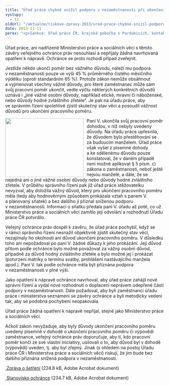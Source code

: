 ```yaml
---
title: "Úřad práce chybně snížil podporu v nezaměstnanosti při ukončení pracovního poměru zaměstnancem"
vystupy:
  - tz
oldUrl: "/aktualne/tiskove-zpravy-2013/urad-prace-chybne-snizil-podporu-v-nezamestnanosti-pri-ukonceni-pracovniho-pomeru-zames"
date: 2013-11-11
perex: "<p>Sankce: Úřad práce ČR, krajská pobočka v Pardubicích, kontaktní pracoviště Hlinsko, postupoval nepřípustným způsobem, když snížil podporu v nezaměstnanosti uchazečce, která sama ukončila pracovní poměr. Nevyhodnotil totiž, zda existovaly vážné důvodů, kvůli nimž uchazečka pracovní poměr ukončila.</p>"
---
```


<!-- imported from the old website -->

<p>Úřad práce, ani nadřízené Ministerstvo práce a sociálních věcí s těmito závěry veřejného ochránce práv nesouhlasí a nepřijaly žádná navrhovaná opatření k nápravě. Ochránce se proto rozhodl případ zveřejnit.</p><p>Jestliže někdo ukončí poměr bez vážného důvodu, náleží mu podpora v nezaměstnanosti pouze ve výši 45 % průměrného čistého měsíčního výdělku (oproti standardním 65 %). Protože zákon nemůže obsáhnout a vyjmenovat všechny vážné důvody, pro které zaměstnanec může sám svůj pracovní poměr ukončit, vedle výčtu některých konkrétních důvodů uznává i „jiné vážné osobní důvody, například etické, mravní či náboženské, nebo důvody hodné zvláštního zřetele“. Je pak na úřadu práce, aby ve správním řízení spolehlivě zjistil skutečný stav věci a posoudil vážnost důvodů pro ukončení pracovního poměru.</p><p><img src="/uploads-import/uploads/RTEmagicC_graf-dolu.jpg.jpg" style="BORDER-BOTTOM-COLOR: ; BORDER-TOP-COLOR: ; PADDING-RIGHT: 10px; FLOAT: left; BORDER-RIGHT-COLOR: ; BORDER-LEFT-COLOR: " height="187" width="249" alt="" />Paní V. ukončila svůj pracovní poměr dohodou, v níž nebyly uvedeny důvody. Na úřadu práce upřesnila, že důvodem bylo přestěhování se za budoucím manželem. Úřad práce však vyšel z písemné dohody a ke sdělenému důvodu pouze konstatoval, že v daném případě není možné aplikovat § 5 písm. c) zákona o zaměstnanosti, neboť ještě nejsou manželé, a dále, že se nejedná ani o jiné vážné osobní důvody nebo důvody hodné zvláštního zřetele. V průběhu správního řízení pak již úřad práce stěžovatelku nevyzval, aby doložila vážný důvod, který pro ukončení pracovního poměru měla (tedy aby hodnověrným způsobem prokázala vztah s panem V. a plánovaný sňatek) a bez dalšího jí přiznal sníženou podporu v nezaměstnanosti. Informaci o sňatku předala paní V. úřadu až poté, co už Ministerstvo práce a sociálních věcí zamítlo její odvolání a rozhodnutí Úřadu práce ČR potvrdilo.</p><p>Veřejný ochránce práv dospěl k závěru, že úřad práce pochybil, když se v rámci správního řízení nesnažil objektivně zjistit skutečný stav věci, nezajímaly ho okolnosti ani důvod ukončení pracovního poměru. V důsledku toho ani nepožadoval po paní V. žádné důkazy k jeho prokázání. Její důvod přitom podle ochránce bylo možné považovat za vážný osobní důvod, případně za důvod hodný zvláštního zřetele a bylo možné jej i prokázat (potvrzení matriky o termínu svatby, prohlášení nastávajícího manžela apod.). Paní V. tak podle ochránce měla být přiznána podpora v nezaměstnanosti v plné výši.</p><p>Jako opatření k nápravě ochránce navrhoval, aby úřad práce zahájil nové správní řízení a vydal nové rozhodnutí o doplacení neprávem odepřené části podpory v nezaměstnanosti. Dále požadoval, aby byli zaměstnanci úřadu práce i ministerstva seznámeni se závěry ochránce a byli metodicky vedeni tak, aby se podobná pochybení neopakovala.</p><p>Úřad práce žádná opatření k nápravě nepřijal, stejně jako Ministerstvo práce a sociálních věcí.</p><p>Ačkoli zákon nevyžaduje, aby byly důvody ukončení pracovního poměru uvedeny písemně v dohodě o ukončení pracovního poměru či výpovědi zaměstnance, veřejný ochránce práv doporučuje, aby ti, kdo pracovní poměr končí ze své vlastní iniciativy, usilovali o to, aby důvod byl v dohodě (výpovědi) uveden, tj. aby byl zřejmý. Jinak (s ohledem na postoj Úřadu práce ČR i Ministerstva práce a sociálních věcí) riskují, že jim bude bez dalšího přiznána snížená podpora v nezaměstnanosti.</p><p><a title="Otevření do nového okna" href="/uploads-import/STANOVISKA/prace_a_zamestnanost/Urad_prace/1755-2012-PS-ZZ.pdf" target="_blank"> Zpráva o šetření</a> (224.8 kB, Adobe Acrobat dokument)</p><p><a title="Otevření do nového okna" href="/uploads-import/STANOVISKA/prace_a_zamestnanost/Urad_prace/1755-2012-PS-ZSO.pdf" target="_blank"> Stanovisko ochránce</a> (234.7 kB, Adobe Acrobat dokument)</p>
